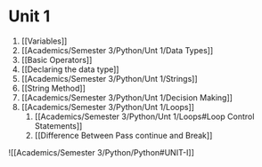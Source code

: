 # Unit 1
1. [[Variables]]
2. [[Academics/Semester 3/Python/Unt 1/Data Types]]
3. [[Basic Operators]]
4. [[Declaring the data type]]
5. [[Academics/Semester 3/Python/Unt 1/Strings]]
6. [[String Method]]
7. [[Academics/Semester 3/Python/Unt 1/Decision Making]]
8. [[Academics/Semester 3/Python/Unt 1/Loops]]
	1. [[Academics/Semester 3/Python/Unt 1/Loops#Loop Control Statements]]
	2. [[Difference Between Pass continue and Break]]

![[Academics/Semester 3/Python/Python#UNIT-I]]